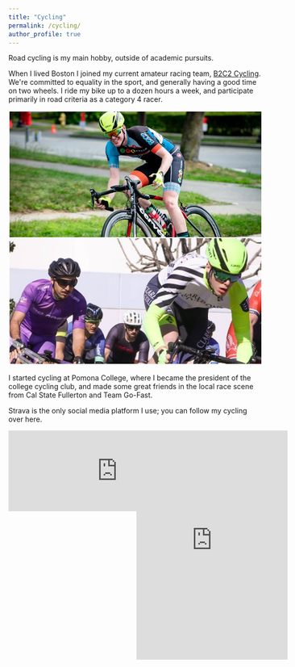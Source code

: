 ```yaml
---
title: "Cycling"
permalink: /cycling/
author_profile: true
---
```


Road cycling is my main hobby, outside of academic pursuits.

When I lived Boston I joined my current amateur racing team, [B2C2 Cycling](http://b2c2cycling.com/).
We're committed to equality in the sport, and generally having a good time on two wheels.
I ride my bike up to a dozen hours a week, and participate primarily in road criteria as a category 4 racer.

![title](../files/cycling/combined-two.jpg)

I started cycling at Pomona College, where I became the president of the college cycling club, and made some great friends in the local race scene from Cal State Fullerton and Team Go-Fast.

Strava is the only social media platform I use; you can follow my cycling over here.

<div style="width:110%;"> 
    <div style="float:left;">
		<iframe style="position:absolute" height='160' width='45%' frameborder='0' allowtransparency='true' scrolling='no' src='https://www.strava.com/athletes/7741397/activity-summary/b07ae5dcfcb65768a929e80a30b9b7c3844bf916'>
		</iframe>
	</div>
    <div style="float:right;">
		<iframe height='454' width='100%' frameborder='0' allowtransparency='true' scrolling='no' src='https://www.strava.com/athletes/7741397/latest-rides/b07ae5dcfcb65768a929e80a30b9b7c3844bf916'>
		</iframe>
	</div>
</div>
